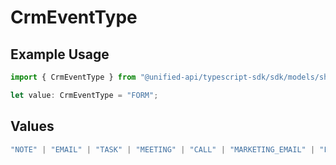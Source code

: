 # CrmEventType

## Example Usage

```typescript
import { CrmEventType } from "@unified-api/typescript-sdk/sdk/models/shared";

let value: CrmEventType = "FORM";
```

## Values

```typescript
"NOTE" | "EMAIL" | "TASK" | "MEETING" | "CALL" | "MARKETING_EMAIL" | "FORM" | "PAGE_VIEW"
```